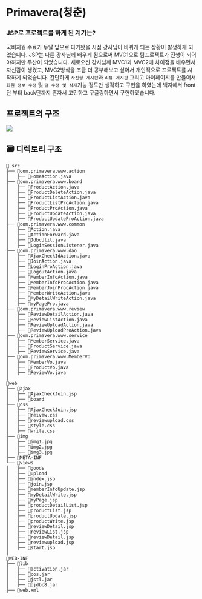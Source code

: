 # Primavera(청춘)

### JSP로 프로젝트를 하게 된 계기는?

국비지원 수료가 두달 앞으로 다가왔을 시점 강사님이 바뀌게 되는 상황이 발생하게 되었습니다. JSP는 다른 강사님께 배우게 됨으로써 MVC1으로 팀프로젝트가 진행이 되어야하지만 무산이 되었습니다.
새로오신 강사님께 MVC1과 MVC2에 차이점을 배우면서 자신감이 생겼고, MVC2방식을 조금 더 공부해보고 싶어서 개인적으로 프로젝트를 시작하게 되었습니다.
간단하게 `사진형 게시판`과 `리뷰 게시판` 그리고 마이페이지를 만들어서 `회원 정보 수정` 및 `글 수정 및 삭제`기능 정도만 생각하고 구현을 하였는데 백지에서 front단 부터 back단까지 혼자서 고민하고 구글링하면서 구현하였습니다.


## **프로젝트의 구조**
<img src ="https://user-images.githubusercontent.com/69107255/111952980-4c013680-8b29-11eb-8c4f-f9635482ea2f.png">


<!-- 1. session을 이용한 로그인 및 회원가입 -->

## 🗃️ 디렉토리 구조

```shell
📁 src
├── 📁com.primavera.www.action
│   ├── 📄HomeAction.java
├── 📁com.primavera.www.board
│   ├── 📄ProductAction.java
│   ├── 📄ProductDeleteAction.java
│   ├── 📄ProductListAction.java
│   ├── 📄ProductListProAction.java
│   ├── 📄ProductProAction.java
│   ├── 📄ProductUpdateAction.java
│   ├── 📄ProductUpdateProAction.java
├── 📁com.primavera.www.common
│   ├── 📄Action.java
│   ├── 📄ActionForward.java
│   ├── 📄JdbcUtil.java
│   ├── 📄LoginSessionListener.java
├── 📁com.primavera.www.dao
│   ├── 📄AjaxCheckIdAction.java
│   ├── 📄JoinAction.java
│   ├── 📄LoginProAction.java
│   ├── 📄LogoutAction.java
│   ├── 📄MemberInfoAction.java
│   ├── 📄MemberInfoProcAction.java
│   ├── 📄MemberJoinProcAction.java
│   ├── 📄MemberWriteAction.java
│   ├── 📄MyDetailWriteAction.java
│   ├── 📄myPagePro.java
├── 📁com.primavera.www.review
│   ├── 📄ReviewDetailAction.java
│   ├── 📄ReviewListAction.java
│   ├── 📄ReviewUploadAction.java
│   ├── 📄ReviewUploadProAction.java
├── 📁com.primavera.www.service
│   ├── 📄MemberService.java
│   ├── 📄ProductService.java
│   ├── 📄ReviewService.java
├── 📁com.primavera.www.MemberVo
│   ├── 📄MemberVo.java
│   ├── 📄ProductVo.java
│   ├── 📄ReviewVo.java
│
📁web
├── 📁ajax
│   ├── 📄AjaxCheckJoin.jsp
│   ├── 📁board
├── 📁css
│   ├── 📄AjaxCheckJoin.jsp
│   ├── 📄reivew.css
│   ├── 📄reviewupload.css
│   ├── 📄style.css
│   ├── 📄write.css
├── 📁img
│   ├── 📄img1.jpg
│   ├── 📄img2.jpg
│   ├── 📄img3.jpg
├── 📁META-INF
└── 📁views
│   ├── 📁goods
│   ├── 📁upload
│   ├── 📄index.jsp
│   ├── 📄join.jsp
│   ├── 📄memberInfoUpdate.jsp
│   ├── 📄myDetailWrite.jsp
│   ├── 📄myPage.jsp
│   ├── 📄productDetailList.jsp
│   ├── 📄productList.jsp
│   ├── 📄productUpdate.jsp
│   ├── 📄productWrite.jsp
│   ├── 📄reviewDetail.jsp
│   ├── 📄reviewList.jsp
│   ├── 📄reviewDetail.jsp
│   ├── 📄reviewupload.jsp
│   ├── 📄start.jsp
│
📁WEB-INF
├── 📁lib
│   ├── 💊activation.jar
│   ├── 💊cos.jar
│   ├── 💊jstl.jar
│   ├── 💊ojdbc8.jar
├── 📄web.xml
```